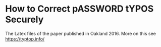 # How to Correct pASSWORD tYPOS Securely
The Latex files of the paper published in Oakland 2016.
More on this see https://typtop.info/

